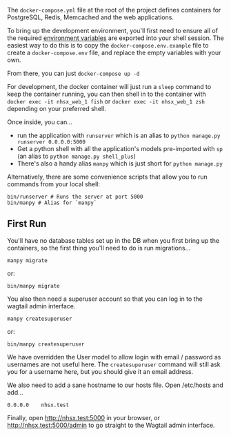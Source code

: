 The `docker-compose.yml` file at the root of the project defines containers for PostgreSQL, Redis, Memcached and the web applications.

To bring up the development environment, you'll first need to ensure all of the required [environment variables](environment-variables.md) are exported into your shell session. The easiest way to do this is to copy the `docker-compose.env.example`
file to create a `docker-compose.env` file, and replace the empty variables with your
own.

From there, you can just `docker-compose up -d`

For development, the docker container will just run a `sleep` command to keep the container running, you can then shell in to the container with `docker exec -it nhsx_web_1 fish` or `docker exec -it nhsx_web_1 zsh` depending on your preferred shell.

Once inside, you can...

* run the application with `runserver` which is an alias to `python manage.py runserver 0.0.0.0:5000`
* Get a python shell with all the application's models pre-imported with `sp` (an alias to `python manage.py shell_plus`)
* There's also a handy alias `manpy` which is just short for `python manage.py`

Alternatively, there are some convenience scripts that allow you to run commands from
your local shell:

```
bin/runserver # Runs the server at port 5000
bin/manpy # Alias for `manpy`
```

## First Run

You'll have no database tables set up in the DB when you first bring up the containers, so the first thing you'll need to do is run migrations...

```
manpy migrate
```

or:

```
bin/manpy migrate
```

You also then need a superuser account so that you can log in to the wagtail admin interface.

```
manpy createsuperuser
```

or:

```
bin/manpy createsuperuser
```

We have overridden the User model to allow login with email / password as usernames are not useful here. The `createsuperuser` command will still ask you for a username here, but you should give it an email address.

We also need to add a sane hostname to our hosts file. Open /etc/hosts and add...

```
0.0.0.0    nhsx.test
```

Finally, open http://nhsx.test:5000 in your browser, or http://nhsx.test:5000/admin to go straight to the Wagtail admin interface.

